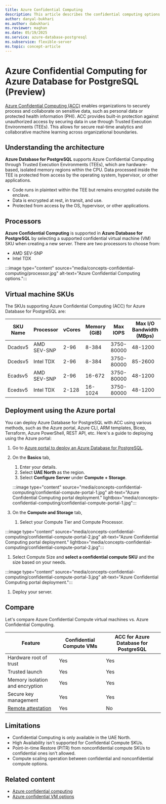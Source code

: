 ```yaml
---
title: Azure Confidential Computing
description: This article describes the confidential computing options in Azure Database for PostgreSQL flexible server.
author: danyal-bukhari
ms.author: dabukhari
ms.reviewer: maghan
ms.date: 05/19/2025
ms.service: azure-database-postgresql
ms.subservice: flexible-server
ms.topic: concept-article
---
```


# Azure Confidential Computing for Azure Database for PostgreSQL (Preview)

[Azure Confidential Computing (ACC)](/azure/confidential-computing/overview) enables organizations to securely process and collaborate on sensitive data, such as personal data or protected health information (PHI). ACC provides built-in protection against unauthorized access by securing data in use through Trusted Execution Environments (TEEs). This allows for secure real-time analytics and collaborative machine learning across organizational boundaries.

## Understanding the architecture

**Azure Database for PostgreSQL** supports Azure Confidential Computing through Trusted Execution Environments (TEEs), which are hardware-based, isolated memory regions within the CPU. Data processed inside the TEE is protected from access by the operating system, hypervisor, or other applications.

- Code runs in plaintext within the TEE but remains encrypted outside the enclave.
- Data is encrypted at rest, in transit, and use.
- Protected from access by the OS, hypervisor, or other applications.

## Processors

**Azure Confidential Computing** is supported in **Azure Database for PostgreSQL** by selecting a supported confidential virtual machine (VM) SKU when creating a new server. There are two processors to choose from:
- AMD SEV-SNP
- Intel TDX

:::image type="content" source="media/concepts-confidential-computing/processor.jpg" alt-text="Azure Confidential Computing options.":::

## Virtual machine SKUs

The SKUs supporting Azure Confidential Computing (ACC) for Azure Database for PostgreSQL are:

| SKU Name | Processor   | vCores | Memory (GiB) | Max IOPS   | Max I/O Bandwidth (MBps) |
|----------|-------------|--------|--------------|------------|--------------------------|
| Dcadsv5  | AMD SEV-SNP | 2-96   | 8-384        | 3750-80000 | 48-1200                  |
| Dcedsv5  | Intel TDX   | 2-96   | 8-384        | 3750-80000 | 85-2600                  |
| Ecadsv5  | AMD SEV-SNP | 2-96   | 16-672       | 3750-80000 | 48-1200                  |
| Ecedsv5  | Intel TDX   | 2-128  | 16-1024      | 3750-80000 | 48-1200                  |

## Deployment using the Azure portal

You can deploy Azure Database for PostgreSQL with ACC using various methods, such as the Azure portal, Azure CLI, ARM templates, Bicep, Terraform, Azure PowerShell, REST API, etc. Here's a guide to deploying using the Azure portal:

1. Go to [Azure portal to deploy an Azure Database for PostgreSQL](https://ms.portal.azure.com/#create/Microsoft.PostgreSQLFlexibleServer).

1. On the **Basics** tab,
   1. Enter your details.
   1. Select **UAE North** as the region.
   1. Select **Configure Server** under **Compute + Storage**.

   :::image type="content" source="media/concepts-confidential-computing/confidential-compute-portal-1.jpg" alt-text="Azure Confidential Computing portal deployment." lightbox="media/concepts-confidential-computing/confidential-compute-portal-1.jpg":::

1. On the **Compute and Storage** tab,
   1. Select your Compute Tier and Compute Processor.

 :::image type="content" source="media/concepts-confidential-computing/confidential-compute-portal-2.jpg" alt-text="Azure Confidential Computing portal deployment." lightbox="media/concepts-confidential-computing/confidential-compute-portal-2.jpg":::

1. Select Compute Size and **select a confidential compute SKU** and the size based on your needs.

 :::image type="content" source="media/concepts-confidential-computing/confidential-compute-portal-3.jpg" alt-text="Azure Confidential Computing portal deployment.":::

1. Deploy your server.

## Compare

Let's compare Azure Confidential Compute virtual machines vs. Azure Confidential Computing.

| Feature                                                                   | Confidential Compute VMs | ACC for Azure Database for PostgreSQL |
|---------------------------------------------------------------------------|--------------------------|---------------------------------------|
| Hardware root of trust                                                    | Yes                      | Yes                                   |
| Trusted launch                                                            | Yes                      | Yes                                   |
| Memory isolation and encryption                                           | Yes                      | Yes                                   |
| Secure key management                                                     | Yes                      | Yes                                   |
| [Remote attestation](/azure/confidential-computing/attestation-solutions) | Yes                      | No                                    |

## Limitations

- Confidential Computing is only available in the UAE North.
- High Availability isn't supported for Confidential Compute SKUs.
- Point-in-time Restore (PITR) from nonconfidential compute SKUs to confidential ones isn't allowed.
- Compute scaling operation between confidential and nonconfidential compute options.

## Related content

- [Azure confidential computing](/azure/confidential-computing/trusted-execution-environment)
- [Azure confidential VM options](/azure/confidential-computing/virtual-machine-options)
